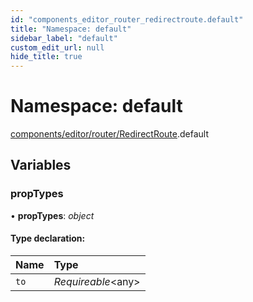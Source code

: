 ```yaml
---
id: "components_editor_router_redirectroute.default"
title: "Namespace: default"
sidebar_label: "default"
custom_edit_url: null
hide_title: true
---
```


# Namespace: default

[components/editor/router/RedirectRoute](components_editor_router_redirectroute.md).default

## Variables

### propTypes

• **propTypes**: *object*

#### Type declaration:

Name | Type |
:------ | :------ |
`to` | *Requireable*<any\> |
